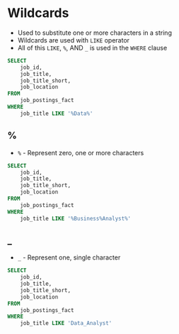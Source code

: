 # Wildcards
- Used to substitute one or more characters in a string
- Wildcards are used with `LIKE` operator
- All of this `LIKE`, `%`, AND `_` is used in the `WHERE` clause
```sql
SELECT 
    job_id, 
    job_title,
    job_title_short, 
    job_location
FROM 
	job_postings_fact 
WHERE 
    job_title LIKE '%Data%'
```

## %
- `%` - Represent zero, one or more characters 
```sql
SELECT 
	job_id, 
    job_title,
    job_title_short, 
    job_location
FROM 
	job_postings_fact 
WHERE 
	job_title LIKE '%Business%Analyst%'
```

## _ 
- `_` - Represent one, single character
```sql
SELECT 
	job_id, 
    job_title,
    job_title_short, 
    job_location
FROM 
	job_postings_fact 
WHERE 
	job_title LIKE 'Data_Analyst'
```
